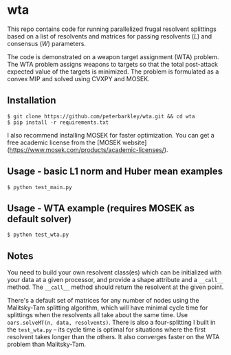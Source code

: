 # wta

This repo contains code for running parallelized frugal resolvent splittings based on a list of resolvents and matrices for passing resolvents ($L$) and consensus ($W$) parameters.

The code is demonstrated on a weapon target assignment (WTA) problem. The WTA problem assigns weapons to targets so that the total post-attack expected value of the targets is minimized. The problem is formulated as a convex MIP and solved using CVXPY and MOSEK.

## Installation

```
$ git clone https://github.com/peterbarkley/wta.git && cd wta
$ pip install -r requirements.txt
```

I also recommend installing MOSEK for faster optimization. You can get a free academic license from the [MOSEK website] (https://www.mosek.com/products/academic-licenses/). 

## Usage - basic L1 norm and Huber mean examples

```
$ python test_main.py
```

## Usage - WTA example (requires MOSEK as default solver)

```
$ python test_wta.py 
```

## Notes

You need to build your own resolvent class(es) which can be initialized with your data at a given processor, and provide a shape attribute and a `__call__` method. The `__call__` method should return the resolvent at the given point.

There's a default set of matrices for any number of nodes using the Malitsky-Tam splitting algorithm, which will have minimal cycle time for splittings when the resolvents all take about the same time. Use `oars.solveMT(n, data, resolvents)`. There is also a four-splitting I built in the `test_wta.py` – its cycle time is optimal for situations where the first resolvent takes longer than the others. It also converges faster on the WTA problem than Malitsky-Tam.
